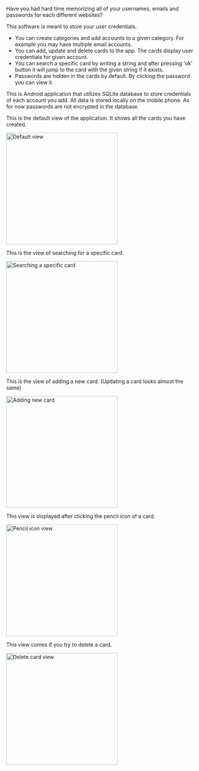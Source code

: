 Have you had hard time memorizing all of your usernames, emails and passwords for each different websites?

This software is meant to store your user credentials.

- You can create categories and add accounts to a given category. For example you may have multiple email accounts.
- You can add, update and delete cards to the app. The cards display user credentials for given account.
- You can search a specific card by writing a string and after pressing 'ok' button it will jump to the card with the given string if it exists.
- Passwords are hidden in the cards by default. By clicking the password you can view it.

This is Android application that utilizes SQLite database to store credentials of each account you add. All data is stored locally on the mobile phone.
As for now passwords are not encrypted in the database.



This is the default view of the application. It shows all the cards you have created.

<img src="https://github.com/user-attachments/assets/dc58df99-a8a2-47b3-8b92-3809d6f43e38" alt="Default view" width="300"/>

This is the view of searching for a specific card.

<img src="https://github.com/user-attachments/assets/c5f631bf-8df0-4685-93be-b9f201d05fcc" alt="Searching a specific card" width="300"/>

This is the view of adding a new card. (Updating a card looks almost the same)

<img src="https://github.com/user-attachments/assets/3e2f6663-613a-414d-aa2f-ce16627bc53f" alt="Adding new card" width="300"/>

This view is displayed after clicking the pencil icon of a card.

<img src="https://github.com/user-attachments/assets/f4fe7a59-20f7-4e20-a376-c8dd1a0ff833" alt="Pencil icon view" width="300"/>

This view comes if you try to delete a card.

<img src="https://github.com/user-attachments/assets/817c64a6-9c82-452e-85fd-9b94e127f171" alt="Delete card view" width="300"/>


